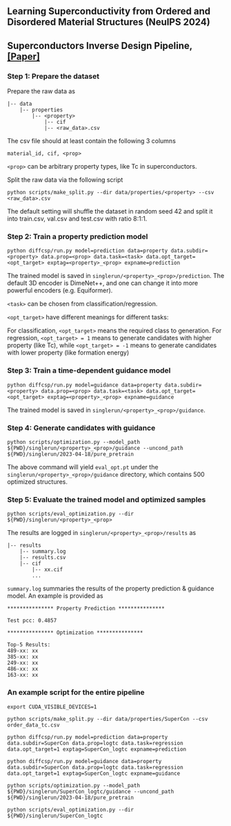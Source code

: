 ## Learning Superconductivity from Ordered and Disordered Material Structures (NeuIPS 2024)

## Superconductors Inverse Design Pipeline, [**[Paper]**](https://neurips.cc/virtual/2024/poster/97553)

### Step 1: Prepare the dataset

Prepare the raw data as

```
|-- data
    |-- properties
	    |-- <property>
            |-- cif
            |-- <raw_data>.csv
```

The csv file should at least contain the following 3 columns

```
material_id, cif, <prop>
```

``<prop>`` can be arbitrary property types, like Tc in superconductors.


Split the raw data via the following script

```
python scripts/make_split.py --dir data/properties/<property> --csv <raw_data>.csv
```

The default setting will shuffle the dataset in random seed 42 and split it into train.csv, val.csv and test.csv with ratio 8:1:1. 

### Step 2: Train a property prediction model

```
python diffcsp/run.py model=prediction data=property data.subdir=<property> data.prop=<prop> data.task=<task> data.opt_target=<opt_target> exptag=<property>_<prop> expname=prediction
```

The trained model is saved in ``singlerun/<property>_<prop>/prediction``. The default 3D encoder is DimeNet++, and one can change it into more powerful encoders (e.g. Equiformer).

``<task>`` can be chosen from classification/regression.

``<opt_target>`` have different meanings for different tasks:

For classification, ``<opt_target>`` means the required class to generation.
For regression, ``<opt_target> = 1`` means to generate candidates with higher property (like Tc), while ``<opt_target> = -1`` means to generate candidates with lower property (like formation energy)

### Step 3: Train a time-dependent guidance model

```
python diffcsp/run.py model=guidance data=property data.subdir=<property> data.prop=<prop> data.task=<task> data.opt_target=<opt_target> exptag=<property>_<prop> expname=guidance
```

The trained model is saved in ``singlerun/<property>_<prop>/guidance``.

### Step 4: Generate candidates with guidance

```
python scripts/optimization.py --model_path ${PWD}/singlerun/<property>_<prop>/guidance --uncond_path ${PWD}/singlerun/2023-04-18/pure_pretrain
```

The above command will yield ``eval_opt.pt`` under the ``singlerun/<property>_<prop>/guidance`` directory, which contains 500 optimized structures.

### Step 5: Evaluate the trained model and optimized samples

```
python scripts/eval_optimization.py --dir ${PWD}/singlerun/<property>_<prop>
```

The results are logged in ``singlerun/<property>_<prop>/results`` as 

```
|-- results
    |-- summary.log
    |-- results.csv
    |-- cif
        |-- xx.cif
        ...
```

``summary.log`` summaries the results of the property prediction & guidance model. An example is provided as

```
*************** Property Prediction ***************

Test pcc: 0.4857

*************** Optimization ***************

Top-5 Results: 
489-xx: xx
385-xx: xx
249-xx: xx
486-xx: xx
163-xx: xx
```

### An example script for the entire pipeline

```
export CUDA_VISIBLE_DEVICES=1

python scripts/make_split.py --dir data/properties/SuperCon --csv order_data_tc.csv

python diffcsp/run.py model=prediction data=property data.subdir=SuperCon data.prop=logtc data.task=regression data.opt_target=1 exptag=SuperCon_logtc expname=prediction

python diffcsp/run.py model=guidance data=property data.subdir=SuperCon data.prop=logtc data.task=regression data.opt_target=1 exptag=SuperCon_logtc expname=guidance

python scripts/optimization.py --model_path ${PWD}/singlerun/SuperCon_logtc/guidance --uncond_path ${PWD}/singlerun/2023-04-18/pure_pretrain

python scripts/eval_optimization.py --dir ${PWD}/singlerun/SuperCon_logtc
```

